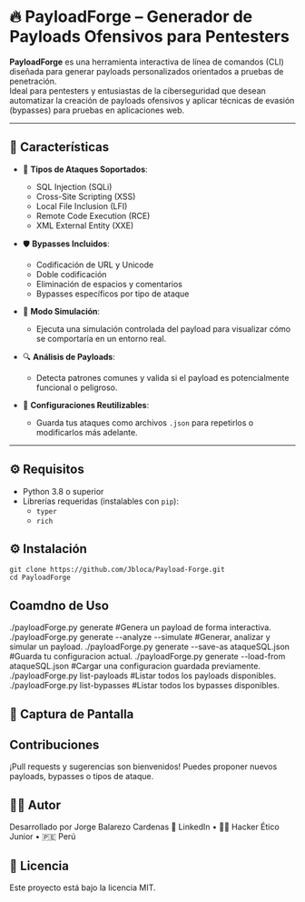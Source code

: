 # 🔥 PayloadForge – Generador de Payloads Ofensivos para Pentesters

**PayloadForge** es una herramienta interactiva de línea de comandos (CLI) diseñada para generar payloads personalizados orientados a pruebas de penetración.  
Ideal para pentesters y entusiastas de la ciberseguridad que desean automatizar la creación de payloads ofensivos y aplicar técnicas de evasión (bypasses) para pruebas en aplicaciones web.

---

## 🚀 Características

- 🎯 **Tipos de Ataques Soportados**:
  - SQL Injection (SQLi)
  - Cross-Site Scripting (XSS)
  - Local File Inclusion (LFI)
  - Remote Code Execution (RCE)
  - XML External Entity (XXE)

- 🛡️ **Bypasses Incluidos**:
  - Codificación de URL y Unicode
  - Doble codificación
  - Eliminación de espacios y comentarios
  - Bypasses específicos por tipo de ataque

- 🧪 **Modo Simulación**:
  - Ejecuta una simulación controlada del payload para visualizar cómo se comportaría en un entorno real.

- 🔍 **Análisis de Payloads**:
  - Detecta patrones comunes y valida si el payload es potencialmente funcional o peligroso.

- 💾 **Configuraciones Reutilizables**:
  - Guarda tus ataques como archivos `.json` para repetirlos o modificarlos más adelante.

---

## ⚙️ Requisitos

- Python 3.8 o superior
- Librerías requeridas (instalables con `pip`):
  - `typer`
  - `rich`

## ⚙️ Instalación
    git clone https://github.com/Jbloca/Payload-Forge.git
    cd PayloadForge
    
## Coamdno de Uso
   ./payloadForge.py generate #Genera un payload de forma interactiva.
   ./payloadForge.py generate --analyze --simulate #Generar, analizar y simular un payload.
   ./payloadForge.py generate --save-as ataqueSQL.json #Guarda tu configuracion actual.
   ./payloadForge.py generate --load-from ataqueSQL.json #Cargar una configuracion guardada previamente.
   ./payloadForge.py list-payloads #Listar todos los payloads disponibles.
   ./payloadForge.py list-bypasses #Listar todos los bypasses disponibles.

## 📸 Captura de Pantalla
  
## Contribuciones
  ¡Pull requests y sugerencias son bienvenidos!
  Puedes proponer nuevos payloads, bypasses o tipos de ataque.

## 👨‍💻 Autor
  Desarrollado por Jorge Balarezo Cardenas
🔗 LinkedIn • 🧑‍💻 Hacker Ético Junior • 🇵🇪 Perú

## 📄 Licencia
Este proyecto está bajo la licencia MIT.

